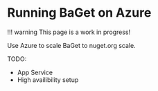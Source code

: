# Running BaGet on Azure

!!! warning
    This page is a work in progress!

Use Azure to scale BaGet to nuget.org scale.

TODO:

* App Service
* High availibility setup